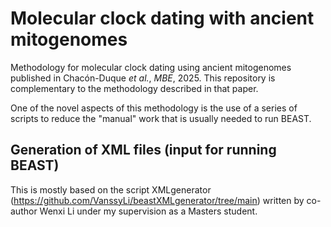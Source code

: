 # Molecular clock dating with ancient mitogenomes

Methodology for molecular clock dating using ancient mitogenomes published in Chacón-Duque _et al._, _MBE_, 2025. This repository is complementary to the methodology described in that paper.

One of the novel aspects of this methodology is the use of a series of scripts to reduce the "manual" work that is usually needed to run BEAST.

## Generation of XML files (input for running BEAST)

This is mostly based on the script XMLgenerator (https://github.com/VanssyLi/beastXMLgenerator/tree/main) written by co-author Wenxi Li under my supervision as a Masters student.
